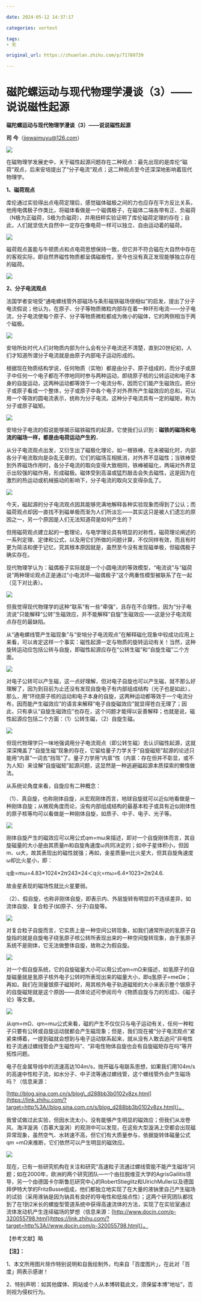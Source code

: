 ```yaml
---

date: 2024-05-12 14:37:17

categories: vortext

tags: 
- 无

original_url: https://zhuanlan.zhihu.com/p/71789739

---
```



# 磁陀螺运动与现代物理学漫谈（3）——说说磁性起源 

**磁陀螺运动与现代物理学漫谈（3）——说说磁性起源**

**司** **今**（jiewaimuyu@126.com）

  

![](assets/1715495837-2309d80808369d4c71b7e208752bb2cb.webp)

  

在磁物理学发展史中，关于磁性起源问题存在二种观点：最先出现的是库伦“磁荷”观点，后来安培提出了“分子电流”观点；这二种观点至今还深深地影响着现代物理学。

**1、磁荷观点**

库伦通过实验得出点电荷定理后，感觉磁体磁极之间的力也应存在平方反比关系，他用电偶极子作类比，将磁体看做是一个磁偶极子，在磁体二端各带有正、负磁荷（N极为正磁荷，S极为负磁荷），并用扭秤实验证明了库伦磁荷定理的存在；自此，人们就坚信大自然中一定存在像电荷一样可以独立、自由运动着的磁荷。

  

![](assets/1715495837-880f919f7d9a1cd3ffaee0cc46b0dc55.webp)

  

磁荷观点虽能与牛顿质点和点电荷思想保持一致，但它并不符合磁在大自然中存在的客观实际，即自然界磁性物质都呈偶磁极性，至今也没有真正发现能够独立存在的磁荷。

  

![](assets/1715495837-c5fc3862ffd353e7df8bab1a28954ace.webp)

  

**2、分子电流观点**

法国学者安培受“通电螺线管外部磁场与条形磁铁磁场很相似”的启发，提出了分子电流假说；他认为，在原子、分子等物质微粒内部存在着一种环形电流——分子电流，分子电流使每个原子、分子等物质微粒都成为微小的磁体，它的两侧相当于两个磁极。

  

![](assets/1715495837-3b331178b11274bf21599e5c4477a161.webp)

  

安培所处时代人们对物质内部为什么会有分子电流还不清楚，直到20世纪初，人们才知道所谓分子电流就是由原子内部电子运动形成的。

根据现在物质结构学说，任何物质（实物）都是由分子、原子组成的，而分子或原子中任何一个电子都在不停地同时参与两种运动，即绕原子核的公转运动和电子本身的自旋运动，这两种运动都等效于一个电流分布，因而它们能产生磁效应。把分子或原子看成一个整体，分子或原子中各个电子对外界所产生磁效应的总和，可以用一个等效的圆电流表示，统称为分子电流。这种分子电流具有一定的磁矩，称为分子或原子磁矩。

  

![](assets/1715495837-2c34a7111ef78ebb17df48be21ae921c.webp)

  

安培分子电流的假说能够揭示磁铁磁性的起源，它使我们认识到：**磁铁的磁场和电流的磁场一样，都是由电荷运动产生的．**

从分子电流观点出发，又衍生出了磁极化理论，如一根铁棒，在未被磁化时，内部各分子电流取向是杂乱无章的，它们的磁场互相抵消，对外界不显磁性；当铁棒受到外界磁场作用时，各分子电流的取向变得大致相同，铁棒被磁化，两端对外界显示出较强的磁作用，形成磁极。磁体受到高温或猛烈敲击会失去磁性，这是因为在激烈的热运动或机械振动的影响下，分子电流的取向又变得杂乱了。

  

![](assets/1715495837-1239cef340b872a39883a1afeac52d7a.webp)

  

今天，磁起源的分子电流观点因其能够完满地解释各种实验现象而得到了公认；而磁荷观点却因一直找不到磁单极而渐为人们所淡忘——其实这只是被人们遗忘的原因之一，另一个原因是人们无法知道荷是如何产生的？

但用磁荷观点建立起的一套理论，与电学理论具有明显的对称性，磁荷理论阐述的一系列定理、定律和公式，以及用它们所做的问题计算，不仅同样有效，而且有时更为简洁和便于记忆，究其根本原因就是，虽然至今没有发现磁单极，但磁偶极子确实存在。

现代物理学认为：磁偶极子实际就是一个小圆电流的等效模型，“电流说”与“磁荷说”两种理论观点正是通过“小电流环—磁偶极子”这个两重性模型被联系了在一起（见下对比表）。

  

![](assets/1715495837-0e389fa65ae1ff92a38991b40006347a.webp)

  

但我觉得现代物理学的这种“联系”有一些“牵强”，且存在不合理性，因为“分子电流说”只能解释“公转”生磁效应，并不能解释“自旋”生磁效应——这是分子电流观点存在的最缺陷。

从“通电螺线管产生磁现象”与“安培分子电流观点”在解释磁化现象中较成功应用上来看，可以肯定这样一个事实：磁性起源一定与物质的旋转运动有关！当然，这种旋转运动应包括公转与自旋，即磁性起源应存在“公转生磁”和“自旋生磁”二个方面。

  

![](assets/1715495837-1aba31565d866705360f3387dc63675e.webp)

  

对电子公转可以产生磁，这一点好理解，但对电子自旋也可以产生磁，就不那么好理解了，因为到目前为止还没有发现自旋电子有内部组成结构（光子也是如此），那么，用“环绕原子核的运动和电子本身的自旋，这两种运动都等效于一个电流分布，因而能产生磁效应”的语言来解释“电子自旋磁效应”就显得苍白无理了；因此，只有承认“自旋生磁效应”也存在，这个问题才能得以妥善解释；也就是说，磁性起源应包括二个方面：（1）公转生磁，（2）自旋生磁。

  

![](assets/1715495837-3ffcae7b9d646c426cfe99798be2a456.webp)

  

但现代物理学只一味地强调用分子电流观点（即公转生磁）去认识磁性起源，这就深深掩盖了“自旋生磁”现象的存在，它留给量子力学关于“自旋磁矩”起源的论述只能用“内禀”一词去“挡驾”了。量子力学用“内禀”性（内禀：存在但并不彰显，或不为人知）来诠解“自旋磁矩”起源问题，这显然是一种逃避磁起源本质探索的懒惰做法。

从系统论角度来看，自旋应有二种概念：

（1）、真自旋，也称刚体自旋，从宏观刚体而言，地球自旋就可以近似地看做是一种刚体自旋；从微观角度而论，没有内部组成结构的最基本粒子或具有近似刚体性的原子核等均可以看做是一种刚体自旋，如质子、中子、电子、光子等。

  

![](assets/1715495837-b1ab21df82c7e72dd657e7148ac7a368.webp)

  

刚体自旋产生的磁效应可以用公式qm=mω来描述，即对一个自旋刚体而言，其自旋磁量的大小是由其质量m和自旋角速度ω共同决定的；如中子星体积小，但因m、ω大，故其表现出的磁性就强；再如，金星质量m比火星大，但其自旋角速度ω却比火星小，即：

q金=mω=4.83×1024×2π∕243×24＜q火=mω=6.4×1023×2π∕24.6.

故金星表现的磁场性就比火星要弱。

（2）、假自旋，也称非刚体自旋，即表示内、外层旋转有明显的不连续差异，如流体自旋、复合粒子(如原子、分子)自旋等。

  

  

![](assets/1715495837-849b09d32385411d1e6ac2aabf19ff9a.webp)

  

对复合粒子自旋而言，它实质上是一种空间公转现象，如我们通常所说的氢原子自旋指的就是自旋电子绕氢原子核公转所表现出来的一种空间旋转现象，由于氢原子系统不是刚体，它无法做整体自旋，故称之为假自旋。

  

![](assets/1715495837-454f881ed4617e01edeaee8809883f20.webp)

  

对一个假自旋系统，它的自旋磁量大小可以用公式qm=mΩ来描述，如氢原子的自旋磁量就是氢原子核外电子公转时所表现出来的磁量大小，即q氢原子=meΩe；再如，我们在测量银原子磁矩时，用其核外电子轨道磁矩的大小来表示整个银原子的自旋磁矩就是这个原因——具体论述可参阅司今《物质自旋与力的形成》、《磁子论》等文章。

  

![](assets/1715495837-978f741c619c39bf4eb265740e24013e.webp)

  

从qm=mΩ、qm=mω公式来看，磁的产生不仅仅只与电子运动有关，任何一种粒子只要有公转或自旋运动就都会产生磁现象；但是，我们现在被“分子电流观点”紧紧束缚着，一提到磁就会想到与电子运动联系起来，就从没有人敢去追问“非电性粒子流通过螺线管会产生磁性吗”、“非电性物体自旋也会有自旋磁矩存在吗”等开拓性问题。

电子在金属导线中的流速高达104m/s，抛开磁与电联系思想，如果我们用104m/s的高速中性粒子流，如水分子、中子流等通过螺线管，这个螺线管外会产生磁场吗？（信息来源：

[http://blog.sina.com.cn/s/blog\_d288bb3b0102v8zx.html](https://link.zhihu.com/?target=http%3A//blog.sina.com.cn/s/blog_d288bb3b0102v8zx.html)）。

我曾试做过此实验，但因水流太小，没有能够产生明显的磁效应；但我们从龙卷风、海洋漩涡（百慕大漩涡）的观测中可以发现，在这些大型漩涡上空都会出现磁异常现象，虽然空气、水转速不高，但它们有大质量参与，依据旋转体磁量公式qm =mΩ来推断，它们依然可以产生明显的磁效应。

  

![](assets/1715495837-26bb85d45d7af83a9e3f5ad2c5c8ed9e.webp)

  

现在，已有一些研究机构在关注和研究“高速粒子流通过螺线管能不能产生磁场”问题；如在2000年，欧洲的两个研究团队—一个由拉脱维亚大学的AgrisGailitis领导，另一个由德国卡尔斯鲁厄研究中心的RobertStieglitz和UlrichMuller以及德国拜伊特大学的FritzBusse组成，他们都独立地实现了在大量的液钠里自己产生磁场的试验（采用液钠是因为钠具有良好的导电性和低熔点性）；这两个研究团队都找到了在1到2米长的螺旋型管道系统中获得高速流体的方法，实现了在实验室通过流体发动机产生连续磁场的梦想（信息来源：[http://www.docin.com/p-320055798.html](https://link.zhihu.com/?target=http%3A//www.docin.com/p-320055798.html)）。

【参考文献】略

**【注】：**

1、本文所用图片除作特别说明和自我绘制外，均来自「百度图片」，在此对「百度」网表示感谢！

2、特别声明：如其他媒体、网站或个人从本博转载此文，须保留本博“地址”，否则视为侵权行为。

